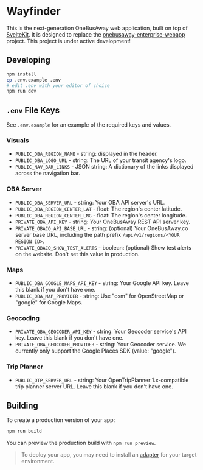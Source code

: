 # Wayfinder

This is the next-generation OneBusAway web application, built on top of [SvelteKit](https://kit.svelte.dev). It is designed to replace the [onebusaway-enterprise-webapp](https://github.com/OneBusAway/onebusaway-application-modules) project. This project is under active development!

## Developing

```bash
npm install
cp .env.example .env
# edit .env with your editor of choice
npm run dev
```

## `.env` File Keys

See `.env.example` for an example of the required keys and values.

### Visuals

- `PUBLIC_OBA_REGION_NAME` - string: displayed in the header.
- `PUBLIC_OBA_LOGO_URL` - string: The URL of your transit agency's logo.
- `PUBLIC_NAV_BAR_LINKS` - JSON string: A dictionary of the links displayed across the navigation bar.

### OBA Server

- `PUBLIC_OBA_SERVER_URL` - string: Your OBA API server's URL.
- `PUBLIC_OBA_REGION_CENTER_LAT` - float: The region's center latitude.
- `PUBLIC_OBA_REGION_CENTER_LNG` - float: The region's center longitude.
- `PRIVATE_OBA_API_KEY` - string: Your OneBusAway REST API server key.
- `PRIVATE_OBACO_API_BASE_URL` - string: (optional) Your OneBusAway.co server base URL, including the path prefix `/api/v1/regions/<YOUR REGION ID>`.
- `PRIVATE_OBACO_SHOW_TEST_ALERTS` - boolean: (optional) Show test alerts on the website. Don't set this value in production.

### Maps

- `PUBLIC_OBA_GOOGLE_MAPS_API_KEY` - string: Your Google API key. Leave this blank if you don't have one.
- `PUBLIC_OBA_MAP_PROVIDER` - string: Use "osm" for OpenStreetMap or "google" for Google Maps.

### Geocoding

- `PRIVATE_OBA_GEOCODER_API_KEY` - string: Your Geocoder service's API key. Leave this blank if you don't have one.
- `PRIVATE_OBA_GEOCODER_PROVIDER` - string: Your Geocoder service. We currently only support the Google Places SDK (value: "google").


### Trip Planner

- `PUBLIC_OTP_SERVER_URL` - string: Your OpenTripPlanner 1.x-compatible trip planner server URL. Leave this blank if you don't have one.

## Building

To create a production version of your app:

```bash
npm run build
```

You can preview the production build with `npm run preview`.

> To deploy your app, you may need to install an [adapter](https://kit.svelte.dev/docs/adapters) for your target environment.
